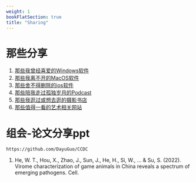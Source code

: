 ```yaml
---
weight: 1
bookFlatSection: true
title: "Sharing"
---
```


# 那些分享
1. [那些我曾经喜爱的Windows软件](/posts/windows-app/)
2. [那些我离不开的MacOS软件](/posts/macos-app/)
3. [那些舍不得删除的ios软件](/posts/ios/)
4. [那些陪我走过孤独岁月的Podcast](/posts/podcast/)
5. [那些我逛过或想去逛的摄影书店](/posts/bookstore/)
6. [那些值得一看的艺术相关网站](/posts/Artlist/)

# 组会-论文分享ppt
`https://github.com/DayuGuo/CCDC`  
1. He, W. T., Hou, X., Zhao, J., Sun, J., He, H., Si, W., ... & Su, S. (2022). Virome characterization of game animals in China reveals a spectrum of emerging pathogens. Cell.


